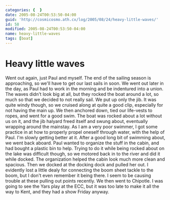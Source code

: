 ```yaml
---
categories: {  }
date: 2005-08-24T00:53:50-04:00
guid: 'http://cosmicosmo.ath.cx/log/2005/08/24/heavy-little-waves/'
id: 58
modified: 2005-08-24T00:53:50-04:00
name: heavy-little-waves
tags: [boat]
---
```


Heavy little waves
==================

Went out again, just Paul and myself.  The end of the sailing season is approaching, so we'll have to get our last sails in soon.  We went out later in the day, as Paul had to work in the morning and be indentured into a union.  The waves didn't look big at all, but they rocked the boat around a lot, so much so that we decided to not really sail.  We put up only the jib.  It was quite windy though, so we cruised along at quite a good clip, especially for not having the main up.  We then anchored down, tied our life-vests to ropes, and went for a good swim.  The boat was rocked about a lot without us on it, and the jib halyard freed itself and swung about, eventually wrapping around the mainstay.  As I am a very poor swimmer, I got some practice in at how to properly propel oneself through water, with the help of Paul.  I'm slowly getting better at it.  After a good long bit of swimming about, we went back aboard.  Paul wanted to organize the stuff in the cabin, and had bought a plastic bin to help.  Trying to do it while being rocked about on the lake was difficult though, so we motored back in to the river and did it while docked.  The organization helped the cabin look much more clean and spacious.  Then we docked at the docking dock and pulled her out.  I evidently lost a little dealy for connecting the boom sheet tackle to the boom, but I don't even remember it being there.  I seem to be causing trouble at these pulling out points recently.  We then went to Chipotle.  I was going to see the Yars play at the ECC, but it was too late to make it all the way to Kent, and they had a show Friday anyway.
